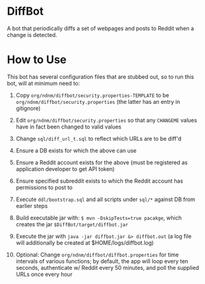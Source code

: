 # DiffBot
A bot that periodically diffs a set of webpages and posts to Reddit when a change is detected.

# How to Use
This bot has several configuration files that are stubbed out, so to run this bot, will at minimum need to:

1. Copy `org/ndnm/diffbot/security.properties-TEMPLATE` to be `org/ndnm/diffbot/security.properties` (the latter has an entry in gitignore)

1. Edit `org/ndnm/diffbot/security.properties` so that any `CHANGEME` values have in fact been changed to valid values

1. Change `sql/diff_url_t.sql` to reflect which URLs are to be diff'd

1. Ensure a DB exists for which the above can use

1. Ensure a Reddit account exists for the above (must be registered as application developer to get API token)

1. Ensure specified subreddit exists to which the Reddit account has permissions to post to

1. Execute `ddl/bootstrap.sql` and all scripts under  `sql/*` against DB from earlier steps

1. Build executable jar with: `$ mvn -DskipTests=true pacakge`, which creates the jar `$DiffBot/target/diffbot.jar`

1. Execute the jar with `java -jar diffbot.jar &> diffbot.out` (a log file will additionally be created at $HOME/logs/diffbot.log)

1. Optional: Change `org/ndnm/diffbot/diffbot.properties` for time intervals of various functions; by default, the app will loop every ten seconds, authenticate w/ Reddit every 50 minutes, and poll the supplied URLs once every hour 
